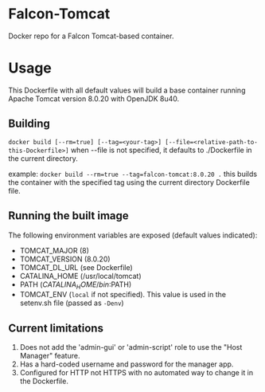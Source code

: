 # Falcon-Tomcat
Docker repo for a Falcon Tomcat-based container.

# Usage
This Dockerfile with all default values will build a base container running Apache Tomcat version 8.0.20 with OpenJDK 8u40.

## Building
`docker build [--rm=true] [--tag=<your-tag>] [--file=<relative-path-to-this-Dockerfile>]`
  when --file is not specified, it defaults to ./Dockerfile in the current directory.

example:  `docker build --rm=true --tag=falcon-tomcat:8.0.20 .`
this builds the container with the specified tag using the current directory Dockerfile file.

## Running the built image
The following environment variables are exposed (default values indicated):

* TOMCAT_MAJOR (8)
* TOMCAT_VERSION (8.0.20)
* TOMCAT\_DL\_URL (see Dockerfile)
* CATALINA_HOME (/usr/local/tomcat)
* PATH ($CATALINA_HOME/bin:$PATH)
* TOMCAT_ENV (`local` if not specified). This value is used in the setenv.sh file (passed as `-Denv`)



## Current limitations
1. Does not add the 'admin-gui' or 'admin-script' role to use the "Host Manager" feature.
2. Has a hard-coded username and password for the manager app.
3. Configured for HTTP not HTTPS with no automated way to change it in the Dockerfile.

